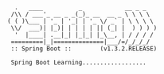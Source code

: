                .   ____          _            __ _ _
               /\\ / ___'_ __ _ _(_)_ __  __ _ \ \ \ \
              ( ( )\___ | '_ | '_| | '_ \/ _` | \ \ \ \
               \\/  ___)| |_)| | | | | || (_| |  ) ) ) )
                '  |____| .__|_| |_|_| |_\__, | / / / /
               =========|_|==============|___/=/_/_/_/
               :: Spring Boot ::        (v1.3.2.RELEASE)
			   
               Spring Boot Learning..................
              